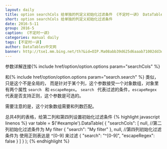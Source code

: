 ```yaml
---
layout: daily
title: option searchCols 给单独的列定义初始化过滤条件 《不定时一讲》 DataTables中文网
short: option searchCols 给单独的列定义初始化过滤条件
date: 2016-5-11
group: 2016-5
caption: 《不定时一讲》
categories: manual daily
tags: [不定时一讲]
author: DataTables中文网
banner: http://tse1.mm.bing.net/th?&id=OIP.Ma08abb39d625d6aaab71002dd3ddf653o0&w=278&h=300&c=0&pid=1.9&rs=0&p=0
---
```

参数详解连接{% include href/option/option.options param="searchCols" %}

和{% include href/option/option.options param="search.search" %} 类似，只是这个不是全局的，
而是针对于某个列，这个参数接受一个对象数组，对象里有两个属性 `search ` 和 `escapeRegex`。
`search ` 代表过滤的条件，`escapeRegex` 代表是否支持正则，这个参数是可选的。

需要注意的是，这个对象数组需要和列数匹配。
<!--more-->

总共4列的表格，给第二列和第四列设置初始化过滤条件
{% highlight javascript linenos %}
    var table = $('#example').DataTable( {
      "searchCols": [
        null,
        //第二列初始化过滤条件为 My filter
        { "search": "My filter" },
        null,
         //第四列初始化过滤条件为 使用正则表达是 ^[0-9] 来过滤
        { "search": "^[0-9]", "escapeRegex": false }
      ]
    } );
{% endhighlight %}
